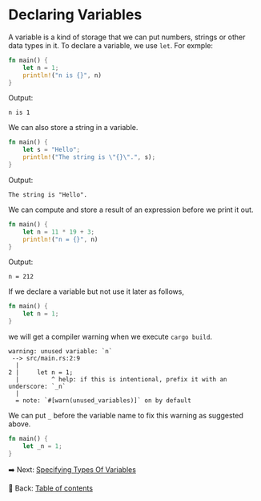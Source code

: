 # Declaring Variables

A variable is a kind of storage that we can put numbers, strings or other data types in it.
To declare a variable, we use `let`.
For exmple:

```rust
fn main() {
    let n = 1;
    println!("n is {}", n)
}
```

Output:

```text
n is 1
```

We can also store a string in a variable.

```rust
fn main() {
    let s = "Hello";
    println!("The string is \"{}\".", s);
}
```

Output:

```text
The string is "Hello".
```

We can compute and store a result of an expression before we print it out.

```rust
fn main() {
    let n = 11 * 19 + 3;
    println!("n = {}", n)
}
```

Output:

```text
n = 212
```

If we declare a variable but not use it later as follows,

```rust
fn main() {
    let n = 1;
}
```

we will get a compiler warning when we execute `cargo build`.

```text
warning: unused variable: `n`
 --> src/main.rs:2:9
  |
2 |     let n = 1;
  |         ^ help: if this is intentional, prefix it with an underscore: `_n`
  |
  = note: `#[warn(unused_variables)]` on by default
```

We can put `_` before the variable name to fix this warning as suggested above.

```rust
fn main() {
    let _n = 1;
}
```

:arrow_right:  Next: [Specifying Types Of Variables](./specifying_types_of_variables.md)

:blue_book: Back: [Table of contents](./../README.md)
